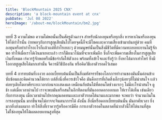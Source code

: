 ```yaml
---
title: 'BlockMountain 2025 CNX'
description: 'a block-mountain event at cnx'
pubDate: 'Jul 08 2022'
heroImage: '/about-me/blockMountain/bm2.jpg'
---
```

บทที่ 3 ความไม่พอ 
ความไม่พอนั้นเป็นศัตรูตัวฉกาจ สำหรับนักลงทุนหรือทุกสิ่ง หารหาเงินหรือลงทุนให้ได้กำไรนั้น ง่ายพอๆกับการสูญเสียมันไปโดยจุดนี้ก็จะมีโชคเเละความเสี่ยงเข้ามาปนอยู่ด้วย คนที่ลงทุนหรือทำกำไรอะไรก็เเล้วเเต่ที่กำไรเยอะๆ ด้วยมนุษย์นั้นเป็นสิ่งมีชีวิตที่มีความทะเยอทะยานไม่รู้จักพอ ทำให้เมื่อเราได้เงินมาเยอะเเล้ว เราก็มีเเนวโน้มที่จะหาเพิ่มอีก ซึ่งก็จะเพิ่มความเสี่ยงในการสูญเสียเงินทั้งหมด เร่ควรรู้จักพอหรือมีข้อจำกัดให้ตัวเอง พร้อมทั้งเข้าใจเเละรับรู้ว่า ยิ่งหาได้มากเท่าไหร่ ยิ่งมีโอกาสสูญเสียได้มากเท่านั้น จึควรมีวิธีป้องกัน หรือคิดวิธีเอาตัวรอดไว้เสมอ 

บทที่ 4 การทบต้นที่งงงวย 
ดอกเบี้ยทบต้นนั้นเป็นสิ่งมหัศจรรยืของโลกการทำงานของมันนั้นค่อนข้างซับซ้อนเเละคิดคำนวณได้ยาก เเต้สิ่งนึ่งที่ควรเข้าใจคือ มันคือการที่เกิดสิ่งเล็กๆน้อยๆที่ไม่น่าสนใจ เเล้วค่อยๆเติบโตอาศัยระยะเวลาก่อนจะเเสดงผล เหมือนกับต้นไม้ที่ตอนโตช่วงเเรกๆ ไม่มีอะไรน่าสนใจ ดูช้า เเต่เมื่อเวลาผ่านไป เราจะพบมันหรือสนในอีกทีตอนที่มันออกดอกออกผล ให้เราได้เห็น เช่นเดียวกับการลงทุน เมื่อเวลาผ่านไปหากคุณอดทนเเละเอาตัวรอดได้นานเเละมากพอ จะพบว่า จำนวนเงินในการลงทุนนั้น มากขึ้นจนไม่อาจจะจินตนาการได้ ดังนั้น สิ่งนี่หรือดอกเบี้ยทบต้นนั้น มันอาศัยเวลา ยิ่งมากยิ่งส่งผลมาก ทำให้สิ่งที่เราควรรู้หรือควรมีคือ การเอาตัวรอดในตลาดที่น่ากลัวนี้ให้ได้นานที่สุด  ไม่ใช่ลงทุนให้ได้ผลตอบเเทนสูงที่สุด 